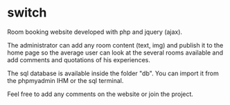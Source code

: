# switch
Room booking website developed with php and jquery (ajax). 

The administrator can add any room content (text, img) and publish it to the home page so the average user can look at the several rooms available and add comments and quotations of his experiences.

The sql database is available inside the folder "db". You can import it from the phpmyadmin IHM or the sql terminal.

Feel free to add any comments on the website or join the project.
